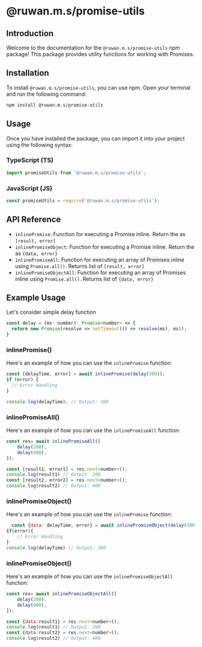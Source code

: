 # @ruwan.m.s/promise-utils

## Introduction
Welcome to the documentation for the `@ruwan.m.s/promise-utils` npm package! This package provides utility functions for working with Promises.

## Installation
To install `@ruwan.m.s/promise-utils`, you can use npm. Open your terminal and run the following command:

```bash
npm install @ruwan.m.s/promise-utils
```

## Usage
Once you have installed the package, you can import it into your project using the following syntax:

### TypeScript (TS)
```typescript
import promiseUtils from '@ruwan.m.s/promise-utils';
```

### JavaScript (JS)
```javascript
const promiseUtils = require('@ruwan.m.s/promise-utils');
```


## API Reference
- `inlinePromise`: Function for executing a Promise inline. Return the as `[result, error]`
- `inlinePromiseObject`: Function for executing a Promise inline. Return the as `{data, error}`
- `inlinePromiseAll`: Function for executing an array of Promises inline using `Promise.all()`. Returns list of `[result, error]`
- `inlinePromiseObjectAll`: Function for executing an array of Promises inline using `Promise.all()`. Returns list of `{data, error}`


## Example Usage

Let's consider simple delay function

```javascript
const delay = (ms: number): Promise<number> => {
  return new Promise(resolve => setTimeout(() => resolve(ms), ms));
}
```

### inlinePromise()

Here's an example of how you can use the `inlinePromise` function:

```javascript
const [delayTime, error] = await inlinePromise(delay(300));
if (error) {
  // Error Handling
}

console.log(delayTime); // Output: 300
```

### inlinePromiseAll()

Here's an example of how you can use the `inlinePromiseAll` function:

```javascript
const res= await inlinePromiseAll([
    delay(200),
    delay(400),
]);

const [result1, error1] = res.next<number>();
console.log(result1) // Output: 200
const [result2, error2] = res.next<number>();
console.log(result2) // Output: 400
```


### inlinePromiseObject()

Here's an example of how you can use the `inlinePromise` function:

```javascript
  const {data: delayTime, error} = await inlinePromiseObject(delay(300))
if(error){
    // Error Handling
}
console.log(delayTime) // Output: 300
```

### inlinePromiseObject()

Here's an example of how you can use the `inlinePromiseObjectAll` function:

```javascript
const res= await inlinePromiseObjectAll([
    delay(200),
    delay(400),
]);

const {data:result1} = res.next<number>();
console.log(result1) // Output: 200
const {data:result2} = res.next<number>();
console.log(result2) // Output: 400
```
